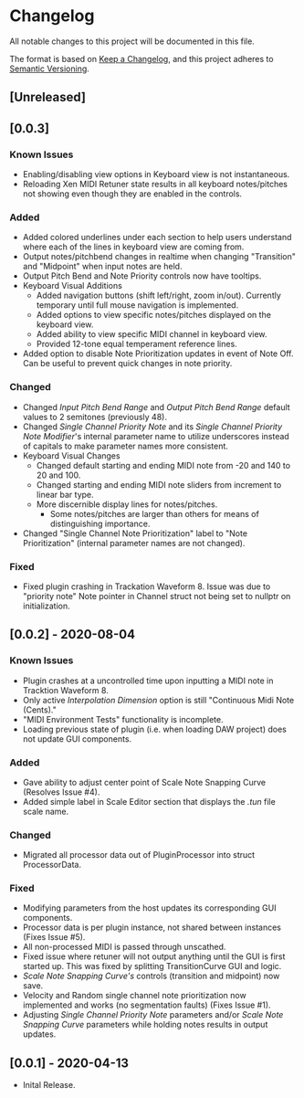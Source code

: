 # Changelog

All notable changes to this project will be documented in this file.

The format is based on [Keep a Changelog](https://keepachangelog.com/en/1.0.0/),
and this project adheres to [Semantic Versioning](https://semver.org/spec/v2.0.0.html).

## [Unreleased]

## [0.0.3]

### Known Issues

- Enabling/disabling view options in Keyboard view is not instantaneous.
- Reloading Xen MIDI Retuner state results in all keyboard notes/pitches not showing even though they are enabled in the controls.

### Added

- Added colored underlines under each section to help users understand where each of the lines in keyboard view are coming from.
- Output notes/pitchbend changes in realtime when changing "Transition" and "Midpoint" when input notes are held.
- Output Pitch Bend and Note Priority controls now have tooltips.
- Keyboard Visual Additions
  - Added navigation buttons (shift left/right, zoom in/out). Currently temporary until full mouse navigation is implemented.
  - Added options to view specific notes/pitches displayed on the keyboard view.
  - Added ability to view specific MIDI channel in keyboard view.
  - Provided 12-tone equal temperament reference lines.
- Added option to disable Note Prioritization updates in event of Note Off. Can be useful to prevent quick changes in note priority.

### Changed

- Changed _Input Pitch Bend Range_ and _Output Pitch Bend Range_ default values to 2 semitones (previously 48).
- Changed _Single Channel Priority Note_ and its _Single Channel Priority Note Modifier_'s internal parameter name to utilize underscores instead of capitals to make parameter names more consistent.
- Keyboard Visual Changes
  - Changed default starting and ending MIDI note from -20 and 140 to 20 and 100.
  - Changed starting and ending MIDI note sliders from increment to linear bar type.
  - More discernible display lines for notes/pitches.
    - Some notes/pitches are larger than others for means of distinguishing importance.
- Changed "Single Channel Note Prioritization" label to "Note Prioritization" (internal parameter names are not changed).

### Fixed

- Fixed plugin crashing in Trackation Waveform 8. Issue was due to "priority note" Note pointer in Channel struct not being set to nullptr on initialization.

## [0.0.2] - 2020-08-04

### Known Issues

- Plugin crashes at a uncontrolled time upon inputting a MIDI note in Tracktion Waveform 8.
- Only active _Interpolation Dimension_ option is still "Continuous Midi Note (Cents)."
- "MIDI Environment Tests" functionality is incomplete.
- Loading previous state of plugin (i.e. when loading DAW project) does not update GUI components.

### Added

- Gave ability to adjust center point of Scale Note Snapping Curve (Resolves Issue #4).
- Added simple label in Scale Editor section that displays the _.tun_ file scale name.

### Changed

- Migrated all processor data out of PluginProcessor into struct ProcessorData.

### Fixed

- Modifying parameters from the host updates its corresponding GUI components.
- Processor data is per plugin instance, not shared between instances (Fixes Issue #5).
- All non-processed MIDI is passed through unscathed.
- Fixed issue where retuner will not output anything until the GUI is first started up. This was fixed by splitting TransitionCurve GUI and logic.
- _Scale Note Snapping Curve's_ controls (transition and midpoint) now save.
- Velocity and Random single channel note prioritization now implemented and works (no segmentation faults) (Fixes Issue #1).
- Adjusting _Single Channel Priority Note_ parameters and/or _Scale Note Snapping Curve_ parameters while holding notes results in output updates.

## [0.0.1] - 2020-04-13

- Inital Release.
